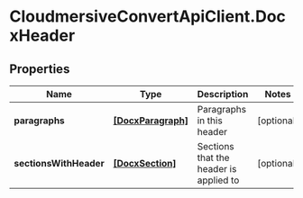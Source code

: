 # CloudmersiveConvertApiClient.DocxHeader

## Properties
Name | Type | Description | Notes
------------ | ------------- | ------------- | -------------
**paragraphs** | [**[DocxParagraph]**](DocxParagraph.md) | Paragraphs in this header | [optional] 
**sectionsWithHeader** | [**[DocxSection]**](DocxSection.md) | Sections that the header is applied to | [optional] 


